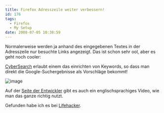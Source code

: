 ```yaml
---
title: Firefox Adresszeile weiter verbessern!
id: 176
tags:
  - Firefox
  - My Setup
date: 2008-07-05 10:38:59
---
```


Normalerweise werden ja anhand des eingegebenen Textes in der Adresszeile nur besuchte Links angezeigt. Das ist schon sehr ool, aber es geht noch cooler:

[CyberSearch](https://addons.mozilla.org/en-US/firefox/addon/7931) erlaubt einem das einrichten von Keywords, so dass man direkt die Google-Suchergebnisse als Vorschläge bekommt!

![image](https://az275061.vo.msecnd.net/blogmedia/2008/07/image13.png)

Auf der [Seite der Entwickler](http://cybernetnews.com/cybersearch/) gibt es auch ein englischsprachiges Video, wie man das ganze richtig nutzt.

Gefunden habe ich es bei [Lifehacker](http://lifehacker.com/397745/cybersearch-integrates-search-results-with-your-awesomebar).